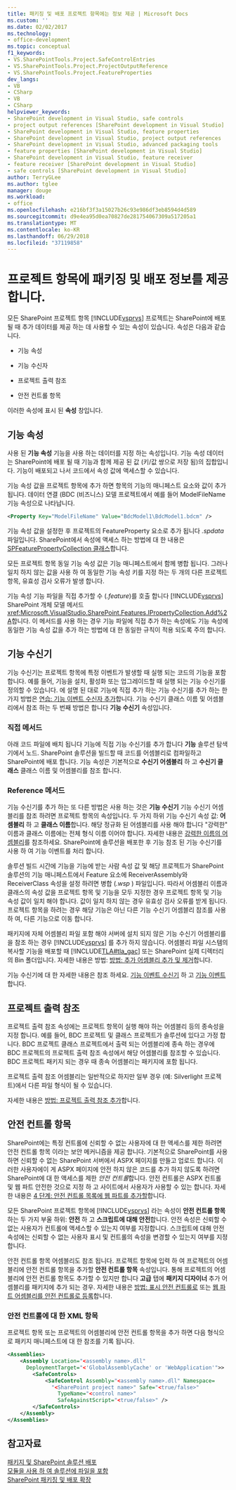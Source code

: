 ```yaml
---
title: 패키징 및 배포 프로젝트 항목에는 정보 제공 | Microsoft Docs
ms.custom: ''
ms.date: 02/02/2017
ms.technology:
- office-development
ms.topic: conceptual
f1_keywords:
- VS.SharePointTools.Project.SafeControlEntries
- VS.SharePointTools.Project.ProjectOutputReference
- VS.SharePointTools.Project.FeatureProperties
dev_langs:
- VB
- CSharp
- VB
- CSharp
helpviewer_keywords:
- SharePoint development in Visual Studio, safe controls
- project output references [SharePoint development in Visual Studio]
- SharePoint development in Visual Studio, feature properties
- SharePoint development in Visual Studio, project output references
- SharePoint development in Visual Studio, advanced packaging tools
- feature properties [SharePoint development in Visual Studio]
- SharePoint development in Visual Studio, feature receiver
- feature receiver [SharePoint development in Visual Studio]
- safe controls [SharePoint development in Visual Studio]
author: TerryGLee
ms.author: tglee
manager: douge
ms.workload:
- office
ms.openlocfilehash: e216bf3f3a15027b26c93e986df3eb8594d4d589
ms.sourcegitcommit: d9e4ea95d0ea70827de281754067309a517205a1
ms.translationtype: MT
ms.contentlocale: ko-KR
ms.lasthandoff: 06/29/2018
ms.locfileid: "37119858"
---
```

# <a name="provide-packaging-and-deployment-information-in-project-items"></a>프로젝트 항목에 패키징 및 배포 정보를 제공 합니다.
  모든 SharePoint 프로젝트 항목 [!INCLUDE[vsprvs](../sharepoint/includes/vsprvs-md.md)] 프로젝트는 SharePoint에 배포 될 때 추가 데이터를 제공 하는 데 사용할 수 있는 속성이 있습니다. 속성은 다음과 같습니다.  
  
-   기능 속성  
  
-   기능 수신자  
  
-   프로젝트 출력 참조  
  
-   안전 컨트롤 항목  
  
 이러한 속성에 표시 된 **속성** 창입니다.  
  
## <a name="feature-properties"></a>기능 속성
 사용 된 **기능 속성** 기능을 사용 하는 데이터를 지정 하는 속성입니다. 기능 속성 데이터는 SharePoint에 배포 될 때 기능과 함께 제공 된 값 (키/값 쌍으로 저장 됨)의 집합입니다. 기능이 배포되고 나서 코드에서 속성 값에 액세스할 수 있습니다.  
  
 기능 속성 값을 프로젝트 항목에 추가 하면 항목의 기능의 매니페스트 요소와 값이 추가 됩니다. 데이터 연결 (BDC (비즈니스) 모델 프로젝트에서 예를 들어 ModelFileName 기능 속성으로 나타납니다.  
  
```xml  
<Property Key="ModelFileName" Value="BdcModel1\BdcModel1.bdcm" />   
```  
  
 기능 속성 값을 설정한 후 프로젝트의 FeatureProperty 요소로 추가 됩니다 *.spdata* 파일입니다. SharePoint에서 속성에 액세스 하는 방법에 대 한 내용은 [SPFeaturePropertyCollection 클래스](http://go.microsoft.com/fwlink/?LinkId=177391)합니다.  
  
 모든 프로젝트 항목 동일 기능 속성 값은 기능 매니페스트에서 함께 병합 됩니다. 그러나 일치 하지 않는 값을 사용 하 여 동일한 기능 속성 키를 지정 하는 두 개의 다른 프로젝트 항목, 유효성 검사 오류가 발생 합니다.  
  
 기능 속성 기능 파일을 직접 추가할 수 (*.feature*)를 호출 합니다 [!INCLUDE[vsprvs](../sharepoint/includes/vsprvs-md.md)] SharePoint 개체 모델 메서드 <xref:Microsoft.VisualStudio.SharePoint.Features.IPropertyCollection.Add%2A>합니다. 이 메서드를 사용 하는 경우 기능 파일에 직접 추가 하는 속성에도 기능 속성에 동일한 기능 속성 값을 추가 하는 방법에 대 한 동일한 규칙이 적용 되도록 주의 합니다.  
  
## <a name="feature-receiver"></a>기능 수신기
 기능 수신기는 프로젝트 항목에 특정 이벤트가 발생할 때 실행 되는 코드의 기능을 포함 합니다. 예를 들어, 기능을 설치, 활성화 또는 업그레이드할 때 실행 되는 기능 수신기를 정의할 수 있습니다. 에 설명 된 대로 기능에 직접 추가 하는 기능 수신기를 추가 하는 한 가지 방법은 [연습: 기능 이벤트 수신자 추가](../sharepoint/walkthrough-add-feature-event-receivers.md)합니다. 기능 수신기 클래스 이름 및 어셈블리에서 참조 하는 두 번째 방법은 합니다 **기능 수신기** 속성입니다.  
  
### <a name="direct-method"></a>직접 메서드
 아래 코드 파일에 배치 됩니다 기능에 직접 기능 수신기를 추가 합니다 **기능** 솔루션 탐색기에서 노드. SharePoint 솔루션을 빌드할 때 코드를 어셈블리로 컴파일하고 SharePoint에 배포 합니다. 기능 속성은 기본적으로 **수신기 어셈블리** 하 고 **수신기 클래스** 클래스 이름 및 어셈블리를 참조 합니다.  
  
### <a name="reference-method"></a>Reference 메서드
 기능 수신기를 추가 하는 또 다른 방법은 사용 하는 것은 **기능 수신기** 기능 수신기 어셈블리를 참조 하려면 프로젝트 항목의 속성입니다. 두 가지 하위 기능 수신기 속성 값: **어셈블리** 하 고 **클래스 이름**합니다. 해당 정규화 된 어셈블리를 사용 해야 합니다 "강력한" 이름과 클래스 이름에는 전체 형식 이름 이어야 합니다. 자세한 내용은 [강력한 이름의 어셈블리](http://go.microsoft.com/fwlink/?LinkID=169573)를 참조하세요. SharePoint에 솔루션을 배포한 후 기능 참조 된 기능 수신기를 사용 하 여 기능 이벤트를 처리 합니다.  
  
 솔루션 빌드 시간에 기능을 기능에 받는 사람 속성 값 및 해당 프로젝트가 SharePoint 솔루션의 기능 매니페스트에서 Feature 요소에 ReceiverAssembly와 ReceiverClass 속성을 설정 하려면 병합 (*.wsp* ) 파일입니다. 따라서 어셈블리 이름과 클래스의 속성 값을 프로젝트 항목 및 기능을 모두 지정한 경우 프로젝트 항목 및 기능 속성 값이 일치 해야 합니다. 값이 일치 하지 않는 경우 유효성 검사 오류를 받게 됩니다. 프로젝트 항목을 하려는 경우 해당 기능은 아닌 다른 기능 수신기 어셈블리 참조를 사용 하 여, 다른 기능으로 이동 합니다.  
  
 패키지에 자체 어셈블리 파일 포함 해야 서버에 설치 되지 않은 기능 수신기 어셈블리를을 참조 하는 경우 [!INCLUDE[vsprvs](../sharepoint/includes/vsprvs-md.md)] 를 추가 하지 않습니다. 어셈블리 파일 시스템의 복사할 기능을 배포할 때 [!INCLUDE[TLA#tla_gac](../sharepoint/includes/tlasharptla-gac-md.md)] 또는 SharePoint 실제 디렉터리의 Bin 폴더입니다. 자세한 내용은 방법: [방법: 추가 어셈블리 추가 및 제거](../sharepoint/how-to-add-and-remove-additional-assemblies.md)합니다.  
  
 기능 수신기에 대 한 자세한 내용은 참조 하세요. [기능 이벤트 수신기](http://go.microsoft.com/fwlink/?LinkID=169574) 하 고 [기능 이벤트](http://go.microsoft.com/fwlink/?LinkID=169575)합니다.  
  
## <a name="project-output-references"></a>프로젝트 출력 참조
 프로젝트 출력 참조 속성에는 프로젝트 항목이 실행 해야 하는 어셈블리 등의 종속성을 지정 합니다. 예를 들어, BDC 프로젝트 및 클래스 프로젝트가 솔루션에 있다고 가정 합니다. BDC 프로젝트 클래스 프로젝트에서 출력 되는 어셈블리에 종속 하는 경우에 BDC 프로젝트의 프로젝트 출력 참조 속성에서 해당 어셈블리를 참조할 수 있습니다. BDC 프로젝트 패키지 되는 경우 때 종속 어셈블리는 패키지에 포함 됩니다.  
  
 프로젝트 출력 참조 어셈블리는 일반적으로 하지만 일부 경우 (예: Silverlight 프로젝트)에서 다른 파일 형식이 될 수 있습니다.  
  
 자세한 내용은 [방법: 프로젝트 출력 참조 추가](../sharepoint/how-to-add-a-project-output-reference.md)합니다.  
  
## <a name="safe-control-entries"></a>안전 컨트롤 항목
 SharePoint에는 특정 컨트롤에 신뢰할 수 없는 사용자에 대 한 액세스를 제한 하려면 안전 컨트롤 항목 이라는 보안 메커니즘을 제공 합니다. 기본적으로 SharePoint를 사용 하면 신뢰할 수 없는 SharePoint 서버에서 ASPX 페이지를 만들고 업로드 합니다. 이러한 사용자에이 게 ASPX 페이지에 안전 하지 않은 코드를 추가 하지 않도록 하려면 SharePoint에 대 한 액세스를 제한 *안전 컨트롤*합니다. 안전 컨트롤은 ASPX 컨트롤 및 웹 파트 안전한 것으로 지정 하 고 사이트에서 사용자가 사용할 수 있는 합니다. 자세한 내용은 [4 단계: 안전 컨트롤 목록에 웹 파트를 추가할](http://go.microsoft.com/fwlink/?LinkID=171014)합니다.  
  
 모든 SharePoint 프로젝트 항목에 [!INCLUDE[vsprvs](../sharepoint/includes/vsprvs-md.md)] 라는 속성이 **안전 컨트롤 항목** 하는 두 가지 부울 하위: **안전** 하 고 **스크립트에 대해 안전**합니다. 안전 속성은 신뢰할 수 없는 사용자가 컨트롤에 액세스할 수 있는지 여부를 지정합니다. 스크립트에 대해 안전 속성에는 신뢰할 수 없는 사용자 표시 및 컨트롤의 속성을 변경할 수 있는지 여부를 지정 합니다.  
  
 안전 컨트롤 항목 어셈블리도 참조 됩니다. 프로젝트 항목에 입력 하 여 프로젝트의 어셈블리에 안전 컨트롤 항목을 추가할 **안전 컨트롤 항목** 속성입니다. 통해 프로젝트의 어셈블리에 안전 컨트롤 항목도 추가할 수 있지만 합니다 **고급** 탭에 **패키지 디자이너** 추가 어셈블리를 패키지에 추가 되는 경우. 자세한 내용은 [방법: 표시 안전 컨트롤로](../sharepoint/how-to-mark-controls-as-safe-controls.md) 또는 [웹 파트 어셈블리를 안전 컨트롤로 등록](http://go.microsoft.com/fwlink/?LinkID=171013)합니다.  
  
### <a name="xml-entries-for-safe-controls"></a>안전 컨트롤에 대 한 XML 항목
 프로젝트 항목 또는 프로젝트의 어셈블리에 안전 컨트롤 항목을 추가 하면 다음 형식으로 패키지 매니페스트에 대 한 참조를 기록 됩니다.  
  
```xml  
<Assemblies>  
    <Assembly Location="<assembly name>.dll"     
      DeploymentTarget="<'GlobalAssemblyCache' or 'WebApplication'">>  
        <SafeControls>  
            <SafeControl Assembly="<assembly name>.dll" Namespace=  
              "<SharePoint project name>" Safe="<true/false>"     
                TypeName="<control name>"   
                SafeAgainstScript="<true/false>" />  
        </SafeControls>  
    </Assembly>  
</Assemblies>  
```  
  
## <a name="see-also"></a>참고자료
 [패키지 및 SharePoint 솔루션 배포](../sharepoint/packaging-and-deploying-sharepoint-solutions.md)   
 [모듈을 사용 하 여 솔루션에 파일을 포함](../sharepoint/using-modules-to-include-files-in-the-solution.md)   
 [SharePoint 패키징 및 배포 확장](../sharepoint/extending-sharepoint-packaging-and-deployment.md)  
